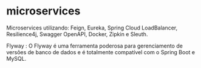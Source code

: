 # microservices
Microservices utilizando: Feign, Eureka, Spring Cloud LoadBalancer, Resilience4j, Swagger OpenAPI, Docker, Zipkin e Sleuth.


Flyway : O Flyway é uma ferramenta poderosa para gerenciamento de versões de banco de dados e é totalmente compatível com o Spring Boot e MySQL.
